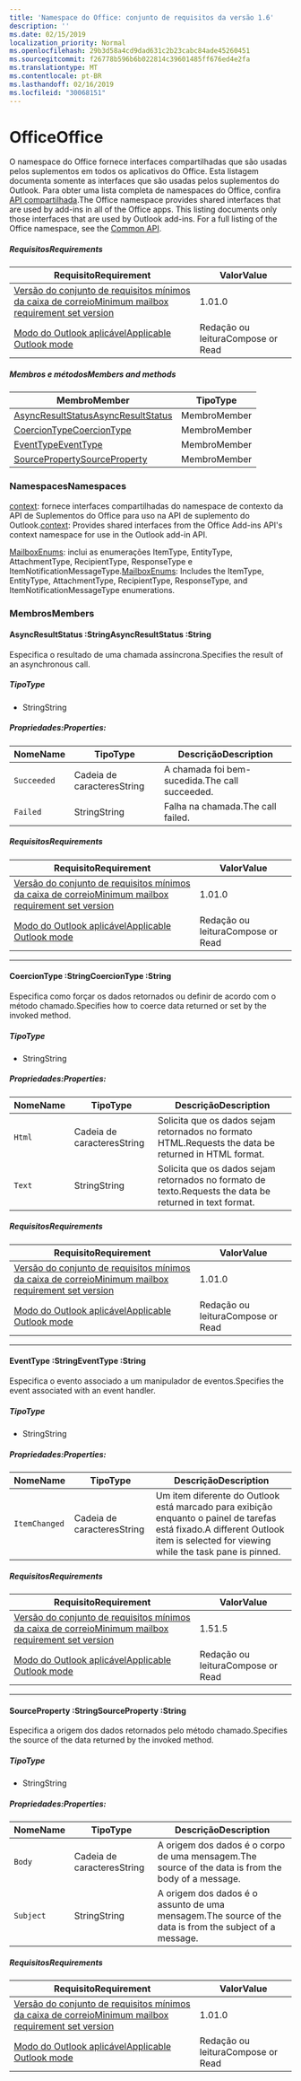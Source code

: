```yaml
---
title: 'Namespace do Office: conjunto de requisitos da versão 1.6'
description: ''
ms.date: 02/15/2019
localization_priority: Normal
ms.openlocfilehash: 29b3d58a4cd9dad631c2b23cabc84ade45260451
ms.sourcegitcommit: f26778b596b6b022814c39601485ff676ed4e2fa
ms.translationtype: MT
ms.contentlocale: pt-BR
ms.lasthandoff: 02/16/2019
ms.locfileid: "30068151"
---
```

# <a name="office"></a><span data-ttu-id="269e6-102">Office</span><span class="sxs-lookup"><span data-stu-id="269e6-102">Office</span></span>

<span data-ttu-id="269e6-p101">O namespace do Office fornece interfaces compartilhadas que são usadas pelos suplementos em todos os aplicativos do Office. Esta listagem documenta somente as interfaces que são usadas pelos suplementos do Outlook. Para obter uma lista completa de namespaces do Office, confira [API compartilhada](/javascript/api/office).</span><span class="sxs-lookup"><span data-stu-id="269e6-p101">The Office namespace provides shared interfaces that are used by add-ins in all of the Office apps. This listing documents only those interfaces that are used by Outlook add-ins. For a full listing of the Office namespace, see the [Common API](/javascript/api/office).</span></span>

##### <a name="requirements"></a><span data-ttu-id="269e6-105">Requisitos</span><span class="sxs-lookup"><span data-stu-id="269e6-105">Requirements</span></span>

|<span data-ttu-id="269e6-106">Requisito</span><span class="sxs-lookup"><span data-stu-id="269e6-106">Requirement</span></span>| <span data-ttu-id="269e6-107">Valor</span><span class="sxs-lookup"><span data-stu-id="269e6-107">Value</span></span>|
|---|---|
|[<span data-ttu-id="269e6-108">Versão do conjunto de requisitos mínimos da caixa de correio</span><span class="sxs-lookup"><span data-stu-id="269e6-108">Minimum mailbox requirement set version</span></span>](/office/dev/add-ins/reference/requirement-sets/outlook-api-requirement-sets)| <span data-ttu-id="269e6-109">1.0</span><span class="sxs-lookup"><span data-stu-id="269e6-109">1.0</span></span>|
|[<span data-ttu-id="269e6-110">Modo do Outlook aplicável</span><span class="sxs-lookup"><span data-stu-id="269e6-110">Applicable Outlook mode</span></span>](https://docs.microsoft.com/outlook/add-ins/#extension-points)| <span data-ttu-id="269e6-111">Redação ou leitura</span><span class="sxs-lookup"><span data-stu-id="269e6-111">Compose or Read</span></span>|

##### <a name="members-and-methods"></a><span data-ttu-id="269e6-112">Membros e métodos</span><span class="sxs-lookup"><span data-stu-id="269e6-112">Members and methods</span></span>

| <span data-ttu-id="269e6-113">Membro</span><span class="sxs-lookup"><span data-stu-id="269e6-113">Member</span></span> | <span data-ttu-id="269e6-114">Tipo</span><span class="sxs-lookup"><span data-stu-id="269e6-114">Type</span></span> |
|--------|------|
| [<span data-ttu-id="269e6-115">AsyncResultStatus</span><span class="sxs-lookup"><span data-stu-id="269e6-115">AsyncResultStatus</span></span>](#asyncresultstatus-string) | <span data-ttu-id="269e6-116">Membro</span><span class="sxs-lookup"><span data-stu-id="269e6-116">Member</span></span> |
| [<span data-ttu-id="269e6-117">CoercionType</span><span class="sxs-lookup"><span data-stu-id="269e6-117">CoercionType</span></span>](#coerciontype-string) | <span data-ttu-id="269e6-118">Membro</span><span class="sxs-lookup"><span data-stu-id="269e6-118">Member</span></span> |
| [<span data-ttu-id="269e6-119">EventType</span><span class="sxs-lookup"><span data-stu-id="269e6-119">EventType</span></span>](#eventtype-string) | <span data-ttu-id="269e6-120">Membro</span><span class="sxs-lookup"><span data-stu-id="269e6-120">Member</span></span> |
| [<span data-ttu-id="269e6-121">SourceProperty</span><span class="sxs-lookup"><span data-stu-id="269e6-121">SourceProperty</span></span>](#sourceproperty-string) | <span data-ttu-id="269e6-122">Membro</span><span class="sxs-lookup"><span data-stu-id="269e6-122">Member</span></span> |

### <a name="namespaces"></a><span data-ttu-id="269e6-123">Namespaces</span><span class="sxs-lookup"><span data-stu-id="269e6-123">Namespaces</span></span>

<span data-ttu-id="269e6-124">[context](office.context.md): fornece interfaces compartilhadas do namespace de contexto da API de Suplementos do Office para uso na API de suplemento do Outlook.</span><span class="sxs-lookup"><span data-stu-id="269e6-124">[context](office.context.md): Provides shared interfaces from the Office Add-ins API's context namespace for use in the Outlook add-in API.</span></span>

<span data-ttu-id="269e6-125">[MailboxEnums](/javascript/api/outlook_1_6/office.mailboxenums.attachmenttype): inclui as enumerações ItemType, EntityType, AttachmentType, RecipientType, ResponseType e ItemNotificationMessageType.</span><span class="sxs-lookup"><span data-stu-id="269e6-125">[MailboxEnums](/javascript/api/outlook_1_6/office.mailboxenums.attachmenttype): Includes the ItemType, EntityType, AttachmentType, RecipientType, ResponseType, and ItemNotificationMessageType enumerations.</span></span>

### <a name="members"></a><span data-ttu-id="269e6-126">Membros</span><span class="sxs-lookup"><span data-stu-id="269e6-126">Members</span></span>

####  <a name="asyncresultstatus-string"></a><span data-ttu-id="269e6-127">AsyncResultStatus :String</span><span class="sxs-lookup"><span data-stu-id="269e6-127">AsyncResultStatus :String</span></span>

<span data-ttu-id="269e6-128">Especifica o resultado de uma chamada assíncrona.</span><span class="sxs-lookup"><span data-stu-id="269e6-128">Specifies the result of an asynchronous call.</span></span>

##### <a name="type"></a><span data-ttu-id="269e6-129">Tipo</span><span class="sxs-lookup"><span data-stu-id="269e6-129">Type</span></span>

*   <span data-ttu-id="269e6-130">String</span><span class="sxs-lookup"><span data-stu-id="269e6-130">String</span></span>

##### <a name="properties"></a><span data-ttu-id="269e6-131">Propriedades:</span><span class="sxs-lookup"><span data-stu-id="269e6-131">Properties:</span></span>

|<span data-ttu-id="269e6-132">Nome</span><span class="sxs-lookup"><span data-stu-id="269e6-132">Name</span></span>| <span data-ttu-id="269e6-133">Tipo</span><span class="sxs-lookup"><span data-stu-id="269e6-133">Type</span></span>| <span data-ttu-id="269e6-134">Descrição</span><span class="sxs-lookup"><span data-stu-id="269e6-134">Description</span></span>|
|---|---|---|
|`Succeeded`| <span data-ttu-id="269e6-135">Cadeia de caracteres</span><span class="sxs-lookup"><span data-stu-id="269e6-135">String</span></span>|<span data-ttu-id="269e6-136">A chamada foi bem-sucedida.</span><span class="sxs-lookup"><span data-stu-id="269e6-136">The call succeeded.</span></span>|
|`Failed`| <span data-ttu-id="269e6-137">String</span><span class="sxs-lookup"><span data-stu-id="269e6-137">String</span></span>|<span data-ttu-id="269e6-138">Falha na chamada.</span><span class="sxs-lookup"><span data-stu-id="269e6-138">The call failed.</span></span>|

##### <a name="requirements"></a><span data-ttu-id="269e6-139">Requisitos</span><span class="sxs-lookup"><span data-stu-id="269e6-139">Requirements</span></span>

|<span data-ttu-id="269e6-140">Requisito</span><span class="sxs-lookup"><span data-stu-id="269e6-140">Requirement</span></span>| <span data-ttu-id="269e6-141">Valor</span><span class="sxs-lookup"><span data-stu-id="269e6-141">Value</span></span>|
|---|---|
|[<span data-ttu-id="269e6-142">Versão do conjunto de requisitos mínimos da caixa de correio</span><span class="sxs-lookup"><span data-stu-id="269e6-142">Minimum mailbox requirement set version</span></span>](/office/dev/add-ins/reference/requirement-sets/outlook-api-requirement-sets)| <span data-ttu-id="269e6-143">1.0</span><span class="sxs-lookup"><span data-stu-id="269e6-143">1.0</span></span>|
|[<span data-ttu-id="269e6-144">Modo do Outlook aplicável</span><span class="sxs-lookup"><span data-stu-id="269e6-144">Applicable Outlook mode</span></span>](https://docs.microsoft.com/outlook/add-ins/#extension-points)| <span data-ttu-id="269e6-145">Redação ou leitura</span><span class="sxs-lookup"><span data-stu-id="269e6-145">Compose or Read</span></span>|

---

####  <a name="coerciontype-string"></a><span data-ttu-id="269e6-146">CoercionType :String</span><span class="sxs-lookup"><span data-stu-id="269e6-146">CoercionType :String</span></span>

<span data-ttu-id="269e6-147">Especifica como forçar os dados retornados ou definir de acordo com o método chamado.</span><span class="sxs-lookup"><span data-stu-id="269e6-147">Specifies how to coerce data returned or set by the invoked method.</span></span>

##### <a name="type"></a><span data-ttu-id="269e6-148">Tipo</span><span class="sxs-lookup"><span data-stu-id="269e6-148">Type</span></span>

*   <span data-ttu-id="269e6-149">String</span><span class="sxs-lookup"><span data-stu-id="269e6-149">String</span></span>

##### <a name="properties"></a><span data-ttu-id="269e6-150">Propriedades:</span><span class="sxs-lookup"><span data-stu-id="269e6-150">Properties:</span></span>

|<span data-ttu-id="269e6-151">Nome</span><span class="sxs-lookup"><span data-stu-id="269e6-151">Name</span></span>| <span data-ttu-id="269e6-152">Tipo</span><span class="sxs-lookup"><span data-stu-id="269e6-152">Type</span></span>| <span data-ttu-id="269e6-153">Descrição</span><span class="sxs-lookup"><span data-stu-id="269e6-153">Description</span></span>|
|---|---|---|
|`Html`| <span data-ttu-id="269e6-154">Cadeia de caracteres</span><span class="sxs-lookup"><span data-stu-id="269e6-154">String</span></span>|<span data-ttu-id="269e6-155">Solicita que os dados sejam retornados no formato HTML.</span><span class="sxs-lookup"><span data-stu-id="269e6-155">Requests the data be returned in HTML format.</span></span>|
|`Text`| <span data-ttu-id="269e6-156">String</span><span class="sxs-lookup"><span data-stu-id="269e6-156">String</span></span>|<span data-ttu-id="269e6-157">Solicita que os dados sejam retornados no formato de texto.</span><span class="sxs-lookup"><span data-stu-id="269e6-157">Requests the data be returned in text format.</span></span>|

##### <a name="requirements"></a><span data-ttu-id="269e6-158">Requisitos</span><span class="sxs-lookup"><span data-stu-id="269e6-158">Requirements</span></span>

|<span data-ttu-id="269e6-159">Requisito</span><span class="sxs-lookup"><span data-stu-id="269e6-159">Requirement</span></span>| <span data-ttu-id="269e6-160">Valor</span><span class="sxs-lookup"><span data-stu-id="269e6-160">Value</span></span>|
|---|---|
|[<span data-ttu-id="269e6-161">Versão do conjunto de requisitos mínimos da caixa de correio</span><span class="sxs-lookup"><span data-stu-id="269e6-161">Minimum mailbox requirement set version</span></span>](/office/dev/add-ins/reference/requirement-sets/outlook-api-requirement-sets)| <span data-ttu-id="269e6-162">1.0</span><span class="sxs-lookup"><span data-stu-id="269e6-162">1.0</span></span>|
|[<span data-ttu-id="269e6-163">Modo do Outlook aplicável</span><span class="sxs-lookup"><span data-stu-id="269e6-163">Applicable Outlook mode</span></span>](https://docs.microsoft.com/outlook/add-ins/#extension-points)| <span data-ttu-id="269e6-164">Redação ou leitura</span><span class="sxs-lookup"><span data-stu-id="269e6-164">Compose or Read</span></span>|

---

####  <a name="eventtype-string"></a><span data-ttu-id="269e6-165">EventType :String</span><span class="sxs-lookup"><span data-stu-id="269e6-165">EventType :String</span></span>

<span data-ttu-id="269e6-166">Especifica o evento associado a um manipulador de eventos.</span><span class="sxs-lookup"><span data-stu-id="269e6-166">Specifies the event associated with an event handler.</span></span>

##### <a name="type"></a><span data-ttu-id="269e6-167">Tipo</span><span class="sxs-lookup"><span data-stu-id="269e6-167">Type</span></span>

*   <span data-ttu-id="269e6-168">String</span><span class="sxs-lookup"><span data-stu-id="269e6-168">String</span></span>

##### <a name="properties"></a><span data-ttu-id="269e6-169">Propriedades:</span><span class="sxs-lookup"><span data-stu-id="269e6-169">Properties:</span></span>

| <span data-ttu-id="269e6-170">Nome</span><span class="sxs-lookup"><span data-stu-id="269e6-170">Name</span></span> | <span data-ttu-id="269e6-171">Tipo</span><span class="sxs-lookup"><span data-stu-id="269e6-171">Type</span></span> | <span data-ttu-id="269e6-172">Descrição</span><span class="sxs-lookup"><span data-stu-id="269e6-172">Description</span></span> |
|---|---|---|
|`ItemChanged`| <span data-ttu-id="269e6-173">Cadeia de caracteres</span><span class="sxs-lookup"><span data-stu-id="269e6-173">String</span></span> | <span data-ttu-id="269e6-174">Um item diferente do Outlook está marcado para exibição enquanto o painel de tarefas está fixado.</span><span class="sxs-lookup"><span data-stu-id="269e6-174">A different Outlook item is selected for viewing while the task pane is pinned.</span></span> |

##### <a name="requirements"></a><span data-ttu-id="269e6-175">Requisitos</span><span class="sxs-lookup"><span data-stu-id="269e6-175">Requirements</span></span>

|<span data-ttu-id="269e6-176">Requisito</span><span class="sxs-lookup"><span data-stu-id="269e6-176">Requirement</span></span>| <span data-ttu-id="269e6-177">Valor</span><span class="sxs-lookup"><span data-stu-id="269e6-177">Value</span></span>|
|---|---|
|[<span data-ttu-id="269e6-178">Versão do conjunto de requisitos mínimos da caixa de correio</span><span class="sxs-lookup"><span data-stu-id="269e6-178">Minimum mailbox requirement set version</span></span>](/office/dev/add-ins/reference/requirement-sets/outlook-api-requirement-sets)| <span data-ttu-id="269e6-179">1.5</span><span class="sxs-lookup"><span data-stu-id="269e6-179">1.5</span></span> |
|[<span data-ttu-id="269e6-180">Modo do Outlook aplicável</span><span class="sxs-lookup"><span data-stu-id="269e6-180">Applicable Outlook mode</span></span>](https://docs.microsoft.com/outlook/add-ins/#extension-points)| <span data-ttu-id="269e6-181">Redação ou leitura</span><span class="sxs-lookup"><span data-stu-id="269e6-181">Compose or Read</span></span> |

---

####  <a name="sourceproperty-string"></a><span data-ttu-id="269e6-182">SourceProperty :String</span><span class="sxs-lookup"><span data-stu-id="269e6-182">SourceProperty :String</span></span>

<span data-ttu-id="269e6-183">Especifica a origem dos dados retornados pelo método chamado.</span><span class="sxs-lookup"><span data-stu-id="269e6-183">Specifies the source of the data returned by the invoked method.</span></span>

##### <a name="type"></a><span data-ttu-id="269e6-184">Tipo</span><span class="sxs-lookup"><span data-stu-id="269e6-184">Type</span></span>

*   <span data-ttu-id="269e6-185">String</span><span class="sxs-lookup"><span data-stu-id="269e6-185">String</span></span>

##### <a name="properties"></a><span data-ttu-id="269e6-186">Propriedades:</span><span class="sxs-lookup"><span data-stu-id="269e6-186">Properties:</span></span>

|<span data-ttu-id="269e6-187">Nome</span><span class="sxs-lookup"><span data-stu-id="269e6-187">Name</span></span>| <span data-ttu-id="269e6-188">Tipo</span><span class="sxs-lookup"><span data-stu-id="269e6-188">Type</span></span>| <span data-ttu-id="269e6-189">Descrição</span><span class="sxs-lookup"><span data-stu-id="269e6-189">Description</span></span>|
|---|---|---|
|`Body`| <span data-ttu-id="269e6-190">Cadeia de caracteres</span><span class="sxs-lookup"><span data-stu-id="269e6-190">String</span></span>|<span data-ttu-id="269e6-191">A origem dos dados é o corpo de uma mensagem.</span><span class="sxs-lookup"><span data-stu-id="269e6-191">The source of the data is from the body of a message.</span></span>|
|`Subject`| <span data-ttu-id="269e6-192">String</span><span class="sxs-lookup"><span data-stu-id="269e6-192">String</span></span>|<span data-ttu-id="269e6-193">A origem dos dados é o assunto de uma mensagem.</span><span class="sxs-lookup"><span data-stu-id="269e6-193">The source of the data is from the subject of a message.</span></span>|

##### <a name="requirements"></a><span data-ttu-id="269e6-194">Requisitos</span><span class="sxs-lookup"><span data-stu-id="269e6-194">Requirements</span></span>

|<span data-ttu-id="269e6-195">Requisito</span><span class="sxs-lookup"><span data-stu-id="269e6-195">Requirement</span></span>| <span data-ttu-id="269e6-196">Valor</span><span class="sxs-lookup"><span data-stu-id="269e6-196">Value</span></span>|
|---|---|
|[<span data-ttu-id="269e6-197">Versão do conjunto de requisitos mínimos da caixa de correio</span><span class="sxs-lookup"><span data-stu-id="269e6-197">Minimum mailbox requirement set version</span></span>](/office/dev/add-ins/reference/requirement-sets/outlook-api-requirement-sets)| <span data-ttu-id="269e6-198">1.0</span><span class="sxs-lookup"><span data-stu-id="269e6-198">1.0</span></span>|
|[<span data-ttu-id="269e6-199">Modo do Outlook aplicável</span><span class="sxs-lookup"><span data-stu-id="269e6-199">Applicable Outlook mode</span></span>](https://docs.microsoft.com/outlook/add-ins/#extension-points)| <span data-ttu-id="269e6-200">Redação ou leitura</span><span class="sxs-lookup"><span data-stu-id="269e6-200">Compose or Read</span></span>|
